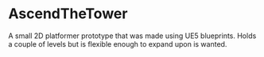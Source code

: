 # AscendTheTower
A small 2D platformer prototype that was made using UE5 blueprints. Holds a couple of levels but is flexible enough to expand upon is wanted.
